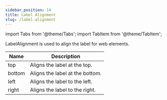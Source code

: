 ```yaml
---
sidebar_position: 14
title: Label Alignment
slug: /label-alignment
---
```


import Tabs from '@theme/Tabs';
import TabItem from '@theme/TabItem';


LabelAlignment is used to align the label for web elements.

| Name   | Description                        |
| ------ | ---------------------------------- |
| top    | Aligns the label at the top.       |
| bottom | Aligns the label at the bottom.    |
| left   | Aligns the label to the left.      |
| right  | Aligns the label to the right.     |
